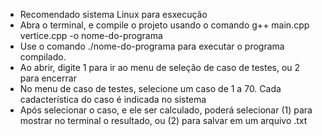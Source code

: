 - Recomendado sistema Linux para esxecução
- Abra o terminal, e compile o projeto usando o comando g++ main.cpp vertice.cpp -o nome-do-programa
- Use o comando ./nome-do-programa para executar o programa compilado.
- Ao abrir, digite 1 para ir ao menu de seleção de caso de testes, ou 2 para encerrar
- No menu de caso de testes, selecione um caso de 1 a 70. Cada cadacterística do caso é indicada no sistema
- Após selecionar o caso, e ele ser calculado, poderá selecionar (1) para mostrar no terminal o resultado, ou (2) para salvar em um arquivo .txt
